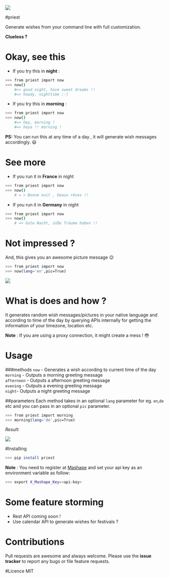 ![](http://assets.flatcartoon.com/images/3.png)

#priest

Generate wishes from your command line with full customization.

**Clueless ?**

# Okay, see this
- If you try this in **night** :

```bash
>>> from priest import now
>>> now()
    #=> good night, have sweet dreams !!
    #=> howdy, nighttime :-)
```

- If you try this in **morning** :

```bash
>>> from priest import now
>>> now()
    #=> hey, morning !
    #=> heya !! morning !
```
        
**PS:** You can run this at any time of a day , it will generate wish messages accordingly. :smiley:

# See more
- If you run it in **France** in night
    
```bash
>>> from priest import now
>>> now()
    # = > Bonne nuit , beaux rêves !!
```

- If you run it in **Germany** in night

```bash
>>> from priest import now
>>> now()
    # => Gute Nacht, süße Träume haben !!
```
        

# Not impressed ?
And, this gives you an awesome picture message :wink:

```bash
>>> from priest import now
>>> now(lang='en',pic=True)
```
    
![](http://i.imgur.com/pG2FRcr.jpg)

# What is does and how ?
It generates random wish messages/pictures in your native language and according to time of the day by querying APIs internally for getting the information of your timezone, location etc.

**Note** : If you are using a proxy connection, it might create a mess ! :flushed:

# Usage
###methods
`now` -  Generates a wish according to current time of the day    
`morning` -  Outputs a morning greeting message   
`afternoon` -  Outputs a afternoon greeting message   
`evening` -  Outputs a evening greeting message  
`night`-  Outputs a night greeting message   

##parameters 
Each method takes in an optional `lang` parameter for eg. `en`,`de` etc and you can pass in an optional `pic` parameter.

```bash
>>> from priest import morning
>>> morning(lang='de',pic=True)
```
*Result*:

![](http://i.imgur.com/hv8URIf.jpg)


#Installing

```bash
>>> pip install priest
```

**Note** : You need to register at [Mashape](https://www.mashape.com) and set your api key as an environment variable as follow:

```bash
>>> export X_Mashape_Key=<api-key>
```
    
# Some feature storming
- Rest API coming soon !
- Use calendar API to generate wishes for festivals ?

# Contributions
Pull requests are awesome and always welcome. Please use the **issue tracker** to report any bugs or file feature requests.

#Licence 
MIT


